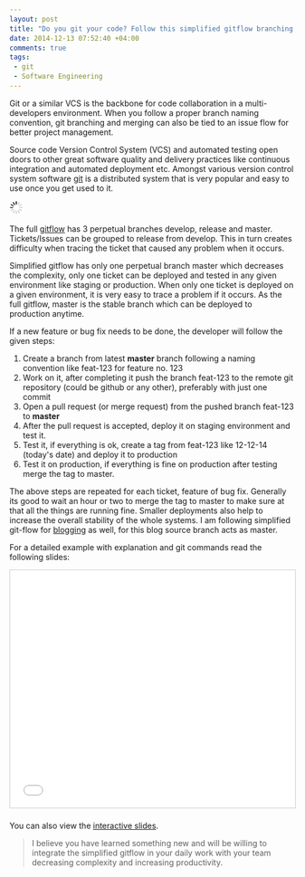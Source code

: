```yaml
---
layout: post
title: "Do you git your code? Follow this simplified gitflow branching model to improve productivity"
date: 2014-12-13 07:52:40 +04:00
comments: true
tags:
 - git
 - Software Engineering
---
```


Git or a similar VCS is the backbone for code collaboration in a multi-developers environment. When you follow
a proper branch naming convention, git branching and merging can also be tied to an issue flow for better
project management.

Source code Version Control System (VCS) and automated testing open doors to other great software quality and
delivery practices like continuous integration and automated deployment etc. Amongst various version control
system software [git](http://git-scm.com) is a distributed system that is very popular and easy to use once
you get used to it.

<img class="center" src="/images/generic/loading.gif" data-echo="/images/simplified-gitflow/simple-git-flow.jpg" title="Simplified git-flow" alt="Simplified git-flow">

<!-- more -->
The full [gitflow](hhttp://nvie.com/posts/a-successful-git-branching-model/) has 3 perpetual branches develop,
release and master. Tickets/Issues can be grouped to release from develop. This in turn creates difficulty when
tracing the ticket that caused any problem when it occurs.

Simplified gitflow has only one perpetual branch master which decreases the complexity, only one ticket can be
deployed and tested in any given environment like staging or production. When only one ticket is deployed on a
given environment, it is very easy to trace a problem if it occurs. As the full gitflow, master is the stable
branch which can be deployed to production anytime.

If a new feature or bug fix needs to be done, the developer will follow the given steps:

1. Create a branch from latest **master** branch following a naming convention like feat-123 for feature no. 123
1. Work on it, after completing it push the branch feat-123 to the remote git repository (could be github or any other), preferably with just one commit
1. Open a pull request (or merge request) from the pushed branch feat-123 to **master**
1. After the pull request is accepted, deploy it on staging environment and test it.
1. Test it, if everything is ok, create a tag from feat-123 like 12-12-14 (today's date) and deploy it to production
1. Test it on production, if everything is fine on production after testing merge the tag to master.

The above steps are repeated for each ticket, feature of bug fix. Generally its good to wait an hour or two to merge
the tag to master to make sure at that all the things are running fine. Smaller deployments also help to increase
the overall stability of the whole systems. I am following simplified git-flow for
[blogging](https://github.com/geshan/geshan.github.com/network) as well, for this blog source branch acts as master.

For a detailed example with explanation and git commands read the following slides:

<center><iframe src="//www.slideshare.net/slideshow/embed_code/42503092" width="510" height="420" frameborder="0" marginwidth="0" marginheight="0" scrolling="no" style="border:1px solid #CCC; border-width:1px; margin-bottom:5px; max-width: 100%;" allowfullscreen> </iframe></center>

You can also view the [interactive slides](http://bit.ly/1KzaNbj).

> I believe you have learned something new and will be willing to integrate the simplified gitflow in
> your daily work with your team decreasing complexity and increasing productivity.
